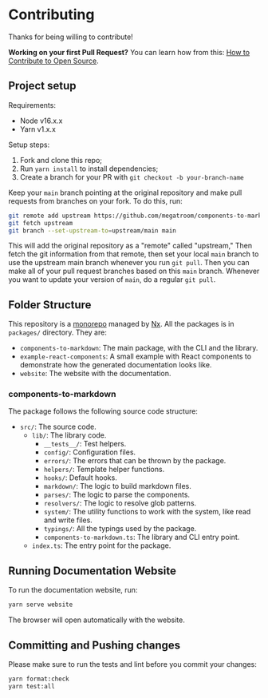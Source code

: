 # Contributing

Thanks for being willing to contribute!

**Working on your first Pull Request?** You can learn how from this: [How to Contribute to Open Source](https://opensource.guide/how-to-contribute/).

## Project setup

Requirements:

- Node v16.x.x
- Yarn v1.x.x

Setup steps:

1. Fork and clone this repo;
2. Run `yarn install` to install dependencies;
3. Create a branch for your PR with `git checkout -b your-branch-name`

Keep your `main` branch pointing at the original repository and make pull
requests from branches on your fork. To do this, run:

```bash
git remote add upstream https://github.com/megatroom/components-to-markdown.git
git fetch upstream
git branch --set-upstream-to=upstream/main main
```

This will add the original repository as a "remote" called "upstream," Then
fetch the git information from that remote, then set your local `main` branch
to use the upstream main branch whenever you run `git pull`. Then you can make
all of your pull request branches based on this `main` branch. Whenever you
want to update your version of `main`, do a regular `git pull`.

## Folder Structure

This repository is a [monorepo](https://monorepo.tools/#what-is-a-monorepo) managed by [Nx](https://nx.dev/). All the packages is in `packages/` directory. They are:

- `components-to-markdown`: The main package, with the CLI and the library.
- `example-react-components`: A small example with React components to demonstrate how the generated documentation looks like.
- `website`: The website with the documentation.

### components-to-markdown

The package follows the following source code structure:

- `src/`: The source code.
  - `lib/`: The library code.
    - `__tests__/`: Test helpers.
    - `config/`: Configuration files.
    - `errors/`: The errors that can be thrown by the package.
    - `helpers/`: Template helper functions.
    - `hooks/`: Default hooks.
    - `markdown/`: The logic to build markdown files.
    - `parses/`: The logic to parse the components.
    - `resolvers/`: The logic to resolve glob patterns.
    - `system/`: The utility functions to work with the system, like read and write files.
    - `typings/`: All the typings used by the package.
    - `components-to-markdown.ts`: The library and CLI entry point.
  - `index.ts`: The entry point for the package.

## Running Documentation Website

To run the documentation website, run:

```bash
yarn serve website
```

The browser will open automatically with the website.

## Committing and Pushing changes

Please make sure to run the tests and lint before you commit your changes:

```bash
yarn format:check
yarn test:all
```

